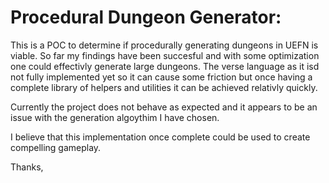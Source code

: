 # Procedural Dungeon Generator:

This is a POC to determine if procedurally generating dungeons in UEFN is viable. So far my findings have been succesful and with some optimization one could effectivly generate large dungeons. The verse language as it isd not fully implemented yet so it can cause 
some friction but once having a complete library of helpers and utilities it can be achieved relativly quickly.

Currently the project does not behave as expected and it appears to be an issue with the generation algoythim I have chosen.

I believe that this implementation once complete could be used to create compelling gameplay.

Thanks,
